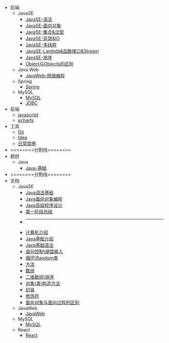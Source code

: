 * 后端
  * JavaSE
    * [JavaSE-语法](backstage/JavaSE/JavaSE.md)
    * [JavaSE-面向对象](backstage/JavaSE/JavaSE-面向对象.md)
    * [JavaSE-集合&泛型](backstage/JavaSE/JavaSE-集合.md)
    * [JavaSE-异常&IO](backstage/JavaSE/JavaSE-异常、IO.md)
    * [JavaSE-多线程](backstage/JavaSE/JavaSE-多线程.md)
    * [JavaSE-Lambda&函数接口&Stream](backstage/JavaSE/Lambda&函数接口&Stream.md)
    * [JavaSE-排序](backstage/JavaSE/排序算法.md)
    * [Object与Objects的区别](backstage/JavaSE/Object%E4%B8%8EObjects%E7%9A%84%E5%8C%BA%E5%88%AB.md)
  * Java Web
    * [JavaWeb-网络编程](backstage/Java%20Web/JavaWeb-网络编程.md)
  * Spring
    * [Spring](backstage/Spring/)
  * MySQL
    * [MySQL](backstage/MySQL/MySQL.md)
    * [JDBC](backstage/MySQL/JDBC-基础.md)
* 前端
  * [javascript](frontstage/javascript/)
  * [echarts](frontstage/echarts/)
* 工具
  * [Git](tools/Git/)
  * [Idea](tools/Idea/)
  * [日常常用](tools/Shortcuts/)
* ========分割线========
* 题目
  * Java
    * [Java-基础](backstage/Java.md)
* ========分割线========
* 文档
  * JavaSE
    * [Java语法基础](class_document/01_Java%E8%AF%AD%E6%B3%95%E5%9F%BA%E7%A1%80.md)
    * [Java面向对象编程](class_document/02_Java%E9%9D%A2%E5%90%91%E5%AF%B9%E8%B1%A1%E7%BC%96%E7%A8%8B.md)
    * [Java高级程序设计](class_document/03_Java%E9%AB%98%E7%BA%A7%E7%A8%8B%E5%BA%8F%E8%AE%BE%E8%AE%A1.md)
    - [第一阶段总结](class_document/%E7%AC%AC%E4%B8%80%E9%98%B6%E6%AE%B5%E6%80%BB%E7%BB%93.md)
    * ----------------------------------------
    * [计算机介绍](class_document/before/chapter-1%E7%AB%A0.md)
    * [Java基础介绍](class_document/before/chapter-2%E7%AB%A0.md)
    * [Java基础语法](class_document/before/chapter-3%E7%AB%A0.md)
    * [语句控制\键盘输入](class_document/before/chapter-4%E7%AB%A0.md)
    * [循环\Random类](class_document/before/chapter-5%E7%AB%A0.md)
    * [方法](class_document/before/chapter-6%E7%AB%A0.md)
    * [数组](class_document/before/chapter-7%E7%AB%A0.md)
    * [二维数组\排序](class_document/before/chapter-8%E7%AB%A0.md)
    * [对象\类\构造方法](class_document/before/chapter-9%E7%AB%A0.md)
    * [封装](class_document/before/java%E7%9A%84%E5%B0%81%E8%A3%85.md)
    * [修饰符](class_document/before/java%E7%9A%84%E4%BF%AE%E9%A5%B0%E7%AC%A6.md)
    * [面向对象与面向过程的区别](class_document/before/%E9%9D%A2%E5%90%91%E8%BF%87%E7%A8%8B%E5%92%8C%E9%9D%A2%E5%90%91%E5%AF%B9%E8%B1%A1%E7%9A%84%E5%8C%BA%E5%88%AB.md)
  * JavaWeb
    * [JavaWeb](class_document/JavaWeb.md)
  * MySQL
    * [MySQL](class_document/MySQL.md)
  * React
    * [React](class_document/React%E5%BF%AB%E9%80%9F%E5%85%A5%E9%97%A8.md)
